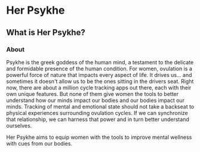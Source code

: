 # Her Psykhe


## What is Her Psykhe?

### About

Psykhe is the greek goddess of the human mind, a testament to the delicate and formidable presence of the human condition. For women, ovulation is a powerful force of nature that impacts every aspect of life. It drives us... and sometimes it doesn't allow us to be the ones sitting in the drivers seat. Right now, there are about a million cycle tracking apps out there, each with their own unique features. But none of them give women the tools to better understand how our minds impact our bodies and our bodies impact our minds. Tracking of mental and emotional state should not take a backseat to physical experiences surrounding ovulation cycles. If we can synchronize that relationship, we can harness that power and in turn better understand ourselves. 

Her Psykhe aims to equip women with the tools to improve mental wellness with cues from our bodies. 









